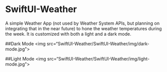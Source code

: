 # SwiftUI-Weather
A simple Weather App (not used by Weather System APIs, but planning on integrating that in the near future) to hone the weather temperatures during the week. It is customized with both a light and a dark mode.  

##Dark Mode
<img src=“SwiftUI-Weather/SwiftUI-Weather/img/dark-mode.jpg"> 
                                                                                                         
                                                                                                         
##Light Mode
<img src=“SwiftUI-Weather/SwiftUI-Weather/img/light-mode.jpg"> 
                                                                                                         
